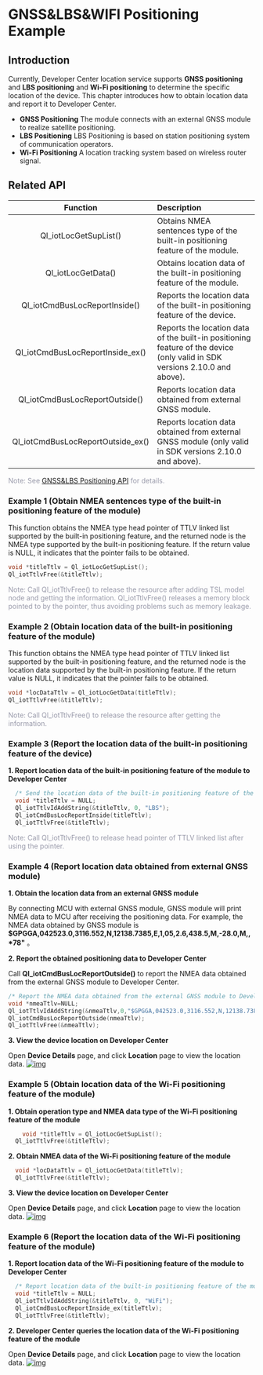 # GNSS&LBS&WIFI Positioning Example

## **Introduction**

Currently, Developer Center location service supports __GNSS positioning__ and __LBS positioning__ and __Wi-Fi positioning__ to determine the specific location of the device. This chapter introduces how to obtain location data and report it to Developer Center.

* __GNSS Positioning__ 
  The module connects with an external GNSS module to realize satellite positioning.
* __LBS Positioning__ 
  LBS Positioning is based on station positioning system of communication operators.
* __Wi-Fi Positioning__ 
  A location tracking system based on wireless router signal.

## __Related API__

|             Function              | Description                                                  |
| :-------------------------------: | :----------------------------------------------------------- |
|       Ql_iotLocGetSupList()       | Obtains NMEA sentences type of the built-in positioning feature of the module. |
|        Ql_iotLocGetData()         | Obtains location data of the built-in positioning feature of the module. |
|   Ql_iotCmdBusLocReportInside()   | Reports the location data of the built-in positioning feature of the device. |
| Ql_iotCmdBusLocReportInside_ex()  | Reports the location data of the built-in positioning feature of the device (only valid in SDK versions 2.10.0 and above). |
|  Ql_iotCmdBusLocReportOutside()   | Reports location data obtained from external GNSS module.    |
| Ql_iotCmdBusLocReportOutside_ex() | Reports location data obtained from external GNSS module (only valid in SDK versions 2.10.0 and above). |

<font color=#999AAA >Note: See [GNSS&LBS Positioning API](/en/deviceDevelop/cellular/QuecOpen/api/cellular-quecopen-api-07.md) for details.</font>



### __Example 1 (Obtain NMEA sentences type of the built-in positioning feature of the module)__

This function obtains the NMEA type head pointer of TTLV linked list  supported by the built-in positioning feature, and the returned node is the NMEA type supported by the built-in positioning feature. If the return value is NULL, it indicates that the pointer fails to be obtained.

```c
void *titleTtlv = Ql_iotLocGetSupList();
Ql_iotTtlvFree(&titleTtlv);
```

<font color=#999AAA >Note: Call Ql_iotTtlvFree() to release the resource after adding TSL model node and getting the information. Ql_iotTtlvFree()  releases a memory block pointed to by the pointer, thus avoiding problems such as memory leakage.</font>



### __Example 2 (Obtain location data of the built-in positioning feature of the module)__

This function obtains the NMEA type head pointer of TTLV linked list  supported by the built-in positioning feature, and the returned node is the location data supported by the built-in positioning feature. If the return value is NULL, it indicates that the pointer fails to be obtained.

```c
void *locDataTtlv = Ql_iotLocGetData(titleTtlv);
Ql_iotTtlvFree(&titleTtlv);
```

<font color=#999AAA >Note: Call Ql_iotTtlvFree() to release the resource after getting the information.</font>




### __Example 3 (Report the location data of the built-in positioning feature of the device)__

__1. Report location data of the built-in positioning feature of the module to Developer Center__

```c
  /* Send the location data of the built-in positioning feature of the device */
  void *titleTtlv = NULL;
  Ql_iotTtlvIdAddString(&titleTtlv, 0, "LBS");
  Ql_iotCmdBusLocReportInside(titleTtlv);
  Ql_iotTtlvFree(&titleTtlv);
```

<font color=#999AAA >Note: Call Ql_iotTtlvFree() to release head pointer of TTLV linked list  after using the pointer.</font>

### __Example 4 (Report location data obtained from external GNSS module)__

__1. Obtain the location data from an external GNSS module__

By connecting MCU with external GNSS module, GNSS module will print NMEA data to MCU after receiving the positioning data. For example, the NMEA data obtained by GNSS module is __$GPGGA,042523.0,3116.552,N,12138.7385,E,1,05,2.6,438.5,M,-28.0,M,,*78"__ 。

__2. Report the obtained positioning data to Developer Center__

Call __Ql_iotCmdBusLocReportOutside()__ to report the NMEA data obtained from the external GNSS module to Developer Center.

```c
/* Report the NMEA data obtained from the external GNSS module to Developer Center */
void *nmeaTtlv=NULL;
Ql_iotTtlvIdAddString(&nmeaTtlv,0,"$GPGGA,042523.0,3116.552,N,12138.7385,E,1,05,2.6,438.5,M,-28.0,M,,*78");
Ql_iotCmdBusLocReportOutside(nmeaTtlv);
Ql_iotTtlvFree(&nmeaTtlv);
```

__3. View the device location on Developer Center__

Open __Device Details__ page, and click __Location__ page to view the location data.
<a data-fancybox title="img" href="/en/deviceDevelop/cellular/QuecOpen/resource/LBS&GNSS/Example-01.png">![img](/en/deviceDevelop/cellular/QuecOpen/resource/LBS&GNSS/Example-01.png)</a>




### **Example 5 (Obtain location data of the Wi-Fi positioning feature of the module)**
__1. Obtain operation type and NMEA data type of the Wi-Fi positioning feature of the module__

```c
	void *titleTtlv = Ql_iotLocGetSupList();
  Ql_iotTtlvFree(&titleTtlv); 
```

__2. Obtain NMEA data of the Wi-Fi positioning feature of the module__

```c
  void *locDataTtlv = Ql_iotLocGetData(titleTtlv);
  Ql_iotTtlvFree(&titleTtlv);
```


__3. View the device location on Developer Center__

Open __Device Details__ page, and click __Location__ page to view the location data.
<a data-fancybox title="img" href="/en/deviceDevelop/wifi/QuecOpen/resource/LBS&GNSS/Example-02.png">![img](/en/deviceDevelop/wifi/QuecOpen/resource/LBS&GNSS/Example-02.png)</a>


### __Example 6 (Report the location data of the Wi-Fi positioning feature of the module)__

__1. Report location data of the Wi-Fi positioning feature of the module to Developer Center__

```c
  /* Report location data of the built-in positioning feature of the module to Developer Center */
  void *titleTtlv = NULL;
  Ql_iotTtlvIdAddString(&titleTtlv, 0, "WiFi");
  Ql_iotCmdBusLocReportInside_ex(titleTtlv);
  Ql_iotTtlvFree(&titleTtlv);
```
__2. Developer Center queries the location data of the Wi-Fi positioning feature of the module__

Open __Device Details__ page, and click __Location__ page to view the location data.
<a data-fancybox title="img" href="/en/deviceDevelop/wifi/QuecOpen/resource/LBS&GNSS/Example-03.png">![img](/en/deviceDevelop/wifi/QuecOpen/resource/LBS&GNSS/Example-03.png)</a>



